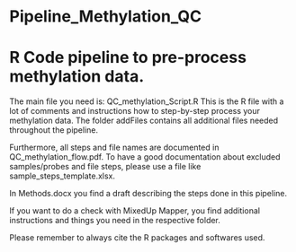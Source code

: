 # Pipeline_Methylation_QC
# R Code pipeline to pre-process methylation data.

The main file you need is: QC_methylation_Script.R
This is the R file with a lot of comments and instructions how to step-by-step process your methylation data.
The folder addFiles contains all additional files needed throughout the pipeline.

Furthermore, all steps and file names are documented in QC_methylation_flow.pdf.
To have a good documentation about excluded samples/probes and file steps, please use a file like sample_steps_template.xlsx.

In Methods.docx you find a draft describing the steps done in this pipeline.

If you want to do a check with MixedUp Mapper, you find additional instructions and things you need in the respective folder.

Please remember to always cite the R packages and softwares used.

